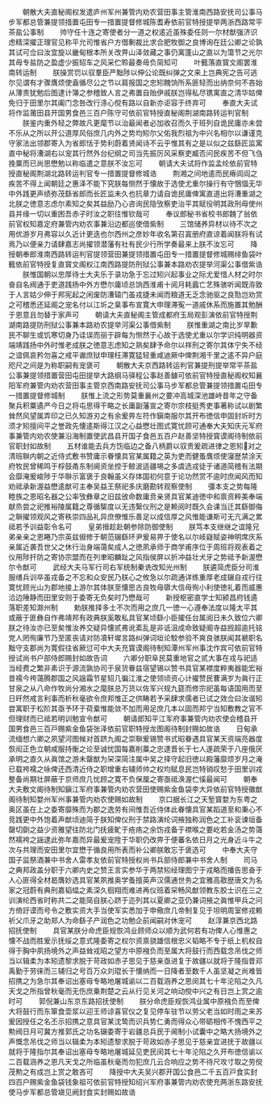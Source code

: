 <!-- { "loadSidebar": true } -->
　　朝散大夫直秘阁权发遣庐州军州兼管内劝农营田事主管淮南西路安抚司公事马步军都总管兼提领措置屯田专一措置提督修城陈耆寿依前官特授提举两浙西路常平茶盐公事制
　　帅守任十连之寄使者分一道之权逺近虽殊委任则一尔材猷强济识虑精深擢正理官见称平允司惟省户方借剸裁比求合肥牧御之良博询在廷公卿之论孰其试可佥曰汝宜旋以畿甸根本所关改畀山泽敛藏之事仍寓蓬山之直以为簜节之光尔其毋专盐防之盈虚少振轺车之风采伫聆最奏毋负简知可
　　叶籈落直寳文阁罢淮南转运制
　　朕操赏罚以驭羣臣严黜陟以伸公论既纠弹之文来上岂典宪之告可逃尔见谓有才骤膺烦使盍循尽公之节以肩报国之忠矧餽饷所系匪轻而出纳奈何不吝始从薄责犹勉后图逮计簿之参稽致人言之弗置自贻伊戚朕岂得私尽镌寓直之清华姑俾免归于田里尔其阖门念咎改行涤心傥有路以自新亦讵容于终弃可
　　奉直大夫试将作监莆田县开国男食邑三百户陈守可依前官特授直秘阁荆湖南路转运判官制
　　朕鉴内重外轻之弊故凡更麾节以治最闻者必加收召而久于班列自诡民庸亦未尝不乐从之所以开公道厚风俗庶几内外之势均矧尔父佑我烈祖为中兴名相尔以谦谨克守家法出领郡寄入为省郎恬于势利蔚着贤闻诗不云乎惟其有之是以似之兹繇匠监寓直中秘将漕湖右以宠其行然外台纪纲之司当先振厉风采察吏臧否问民疾苦不但飞刍挽粟而已尚思懋勉以称临遣之意朕不汝忘可
　　朝请大夫试将作监孟纶依前官特授直秘阁荆湖北路转运判官专一措置提督修城诰
　　荆湘之间地逺而民瘠闾阎之疾苦不得上闻朝廷之惠泽不能下究朕每恻然于懐故于选使尤重尔操行有守悃愊无华中外践更声绩弥茂繇省郎而长匠监未久也抗章力请自诡民庸俾寓直道出将漕重湖之北朕之徳意志虑尔素知之矣其益励乃心咨询民隐攷察吏治平其赋役明其政刑毋使州县并缘一切以重困吾赤子时汝之职往惟钦哉可
　　奉议郎秘书省校书郎魏了翁依前官权知嘉定府兼管内劝农事兼沿边都巡使借紫制
　　三馆储养异材以待不次之用优游岁月弗容以久近计更迭也尔西州之彦妙年收名第召寘册府直谅着闻朕将有试焉乃以便亲力请肆嘉志尚擢领潜藩有社有民少行所学奏最来上朕不汝忘可
　　降授朝奉郎淮南西路转运判官提领营田兼提领措置屯田专一措置提督修城赐绯鱼袋叶籈依前官特授复直寳文阁权江南西路提防刑狱公事兼本路劝农提举河渠公事借紫诰
　　朕惟国朝以忠厚待士大夫乐于录功急于忘过矧兴起事业之际尤爱惜人材之时尔奋自名阀通于吏道践扬中外方懋尔庸顷总饷西淮甫十阅月耗蠧亡艺殊骇听闻既洊致于人言姑少伸于邦宪起之闲废防漕辕门虽戎捷未闻而粮道无乏念驰驱之良勚岂劝赏之可稽悉还延阁之宠名付以江圻之臬事布宣寛大申理滞寃一道戚休系而施置其勉酬于恩意且勿替于家声可
　　朝请大夫直秘阁主管成都府玉局观彭演依前官特授荆湖南路提防刑狱公事兼本路劝农提举河渠公事借紫制
　　朕惟重湖之南比岁旱歉民不聊生或饥寒切身乃诖误而丽于辟每为恻然于心故于选使尤重以尔学识纯明器资端靖践扬中外时惟老成朕之徳意志虑知之熟矣肆予命尔以祥刑之寄尔其体宁失不经之谊佩哀矜勿喜之戒平谳庶狱申理枉滞寛猛轻重咸迪厥中俾荆湘千里之逺不异户庭咫尺之间是为称职嗣有宠褒可
　　朝散大夫京西路转运判官兼提刑提举常平茶盐公事兼提领措置营田屯田提举大路纲马驿程公事赵善鐻可依前官特授直秘阁权知襄阳军府兼管内劝农营田事主管京西南路安抚司公事马步军都总管兼提领措置屯田专一措置提督修城制
　　朕惟上流之形势莫重襄州之要冲高城深池雄峙昔年之守备聚兵积粟遹严今日之将屯思得干略之长庸副藩宣之寄尔宗枝挺秀吏事著称试以剧繁耸然风望属弄印之已久知游刃之有余爰畀左符作鎭南服尔其开布徳信申固封圻时方须才矧擅间平之誉政先懐逺斯得江汉之心益懋壮图式寛忧顾可通奉大夫知庆元军府事兼管内劝农使兼沿海制置使武昌县开国子食邑五百户赵善坚特授寳谟阁待制依前官职封如故制
　　五材谁能去兵方饬临边之备八柄爵以驭贵爰疏进律之恩矧对之清班聨内朝之近侍式敷书赞庸示眷懐具官某属籍之英为吏而健蚤膺烦使寖歴禁涂天府牧民曾稀鸣于桴鼓甬东制阃资坐控于鲸波适疆埸之多虞选戎徒于诸道简稽有法期会靡淹爰峻陟于华聨示富褒于良翰虽义存体国初何意于论功然赏不逾时庶闻风而知劝祗承新渥益懋逺猷可主奉吴益王祭祀多庆磨勘转观察使制
　　彊本支之势每隆睦族之恩昭名器之公率攷彝章之旧兹攽命数庸贲亲贤具官某迪徳中和禀资粹美奉端献烝尝之祀推裕陵属籍之尊循榘度以无违繄仪刑之是赖阅时既久会课当迁其繇御侮之聨擢领观风之寄秩崇四品礼异庶僚惟乐善足以成信厚之风惟能谦斯可无亢满之累祗若予训益彰令名可
　　皇弟搢趁赴朝参除防御使制
　　朕笃本支继继之谊隆兄弟亲亲之恩睠乃宗英兹俶修于朝范辍繇环尹爰易畀于使名以尔岐嶷赋姿神明席庆系亲属近袭吾世父之休行治身端蔼矣成人之徳夙承师于商学甫序位于周班将观表着之仪用陟扞防之寄协宗盟而在列聿昭麟趾之风指侯屏以折冲益壮犬牙之势祗予新渥懋尔令猷可
　　武经大夫马军行司右军统制秦诜改知光州制
　　朕遴简虎臣分司淮服缮兵训卒虽戎备之不忘和众安民乃朕心之攸急以尔疏通详练重厚老成辍自戎行往寛忧顾光山为郡地接上游尔其体朕至懐思古良牧毋隳大信毋徇小利使徳礼着而威惠洽边陲静而田里安则于委寄无负矣时乃懋哉可
　　新授枢密直学士知颍昌府钱遹落职差知滁州制
　　勅朕推择多士不次而用之庶几一徳一心遵奉法度以隆太平其或蔽于匪彝自作弗靖邦有政典朕奚敢私具官某顷繇小臣擢任台属阅日未久致位六卿朕之待汝亦已至矣惟汝养交疑异懐贰弗讹紊乱是非诋沮成命致疑阍寺益觊超逾托铭党人罔徇廉节乃至匿丧请对防凟轩墀言路纠弹词垣论駮参验不爽良骇朕闻其褫职名黜守支郡尚为寛假往省厥愆可中大夫充寳谟阁待制知潭州军州事沈作宾可依前官特授试尚书户部侍郎赐封如故告词
　　六卿分职阜民莫重地官之贰大事在戎与祀适当经费之繁非素识于源流孰协司于泉货眷兹宿望锡以赞书具官某襟度粹夷器能宏裕昔襦今袴蔼腾郡国之风謡霜节星轺几徧江淮之使领顷资心计擢赞民曹满岁为眞行正甘泉之从八命作牧尚分湘水之麾朕总万货以佐军兴规九筵而修宗祀虽每语国用而至日旰然戒言利事而析秋毫欲令庶邦惟正之供畴若予采肆求儒者已试之效佥曰汝谐矧尝寓职于松阶其亟予环于荷槖惟能敛不加而用足庶几本以固而邦宁当知敷教之官不但理财而已祗若明训勉宣令猷可
　　朝请郎知平江军府事兼管内劝农使会稽县开国男食邑三百戸赐紫金鱼袋张泽依前官职特授龙图阁待制封赐如故诰
　　日甸承流缅想六卿之夙望河图候对首跻九阁之崇聨爰锡赞书式昭眷遇具官某天资端亮器度恢闳正色立朝咸服持衡之论至诚忧国每嘉削藁之忠逮晋长于七人遂疏荣于八座俄厌承明之直久从眞馆之游未罄猷为罙深简注属中吴之择守起旧徳以殿藩靡烦岁月之淹已载袴襦之咏俾还西清近侍之职增重右辅师帅之权均赋息民岂特销叹愁于田里训戎整备尚期壮屏蔽于京师庶几忧顾之寛不负保厘之寄亟祗涣渥伫徯最闻可
　　朝奉大夫敷文阁待制知鎭江军府事兼管内劝农营田使赐紫金鱼袋李大异依前官特授徽猷阁待制知婺州军州事兼管内劝农使赐如故制
　　京口据长江之天堑寳婺为东粤之奥区虽在上之委寄靡殊而为郡之逸劳有间惟吾近侍体此眷懐具官某蹈道至和秉心不竞践更中外饱着声猷顷迪简于朕知俾仪刑于禁路演纶词掖独称润色之工补衮谏垣备罄切劘之益少资雅望往防北门抚疲甿于疮疡之余饬戎备于襟喉之要屹若金汤之势蔼然襦袴之謡逮此弥年嘉而异最爰宠陞于华职仍改畀于便蕃名依日月之光身近斗牛之次与共理而安田里尔宜懋于循良用所表而补公卿朕敢忘于褒选可
　　中奉大夫守国子监祭酒兼中书舍人雷孝友依前官特授权尚书兵部侍郎兼中书舍人制
　　司马之典邦政盖分职于六卿内史之赞王言实参华于两禁矧经理图宁于戎略而播告思奋于人心匪得全材曷膺妙选具官某夙推奥学蚤擅英声汉儒通世务之宜雅高敭歴唐文为名家之冠蔚有典刑嘉韬緼之素深久徊翔而难进再仪班着罙畅风猷领教东胶士识在三之训演纶西省时称共二之能简自朕心跻于迩列其以夏卿之亚仍兼词掖之眞惟甲兵之问方倚訏谟而号令之敷实资大手当使军实悉加于申儆庶几帝制复见于坦明周室修戎赖祈父爪牙之助郑人为命繇子产润色之功勉企前闻嗣对休宠可
　　赵淳兼京西北路招抚使制
　　具官某朕分命虎臣规恢鸿业顾师众以顺为武何若有功俾人心惟惠之懐不战而胜爰示抚绥之意式隆委寄之权尔资禀骁雄信根忠义韬略不专于纸上机权自得于胸中夙扬境外之声益耸戎昭之望方中原襁负而至属大将鼓行而西载念吊伐之师当以辑柔为本矧遗黎求脱于苛政如赤子思见于慈亲亟进复于故疆以就将于隆指昔邓禹勤于劳徕而三辅归之号百万众刘琨长于懐纳而一日降者至数千人虽坚凝之尚难皆招携之为急尔其奉诏出塞毋专略地屠城谕以二百载涵养之恩闵其七十年沦陷之久凡天戈之所指曾秋毫而无伤庶乗荆楚之云从行见关河之响动傥中兴之有日岂上赏之逾时可
　　郭倪兼山东京东路招抚使制
　　朕分命虎臣规恢鸿业属中原襁负而至俾大将鼓行而东箪食壶浆以迎王师谅喜官仪之复见停车驻节以劳父老当如时雨之来苏爰因授任之名丕示招携之意具官某沈鸷而识兵势仁勇而得众心带砺相传不愧西平之勲阀日月可冀方推郭氏之功名辍委寄于岩疆总兵民于阃制小试囊中之略大扬境外之声慨念吊伐之师当以辑柔为本矧遗黎求脱于苛政如赤子思见于慈亲宜进抚于故疆以就将于隆指尔其奉诏出塞毋专略地屠城延见吏民闵其七十年沦陷之久开布徳信谕以二百载涵养之恩凡天戈之所临虽秋毫而勿犯庶几云合响应之势不待尺攻寸取之劳傥茂勲之有成岂上赏之敢吝可
　　降授中大夫吴兴郡开国公食邑二千五百戸食实封四百户赐紫金鱼袋钱象祖可依前官特授知绍兴军府事兼管内劝农使充两浙东路安抚使马步军都总管塡见阙封食实封赐如故诰

